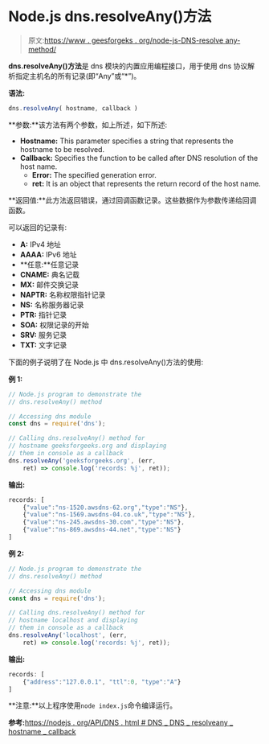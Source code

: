 # Node.js dns.resolveAny()方法

> 原文:[https://www . geesforgeks . org/node-js-DNS-resolve any-method/](https://www.geeksforgeeks.org/node-js-dns-resolveany-method/)

**dns.resolveAny()方法**是 dns 模块的内置应用编程接口，用于使用 dns 协议解析指定主机名的所有记录(即“Any”或“*”)。

**语法:**

```js
dns.resolveAny( hostname, callback )
```

**参数:**该方法有两个参数，如上所述，如下所述:

*   **Hostname:** This parameter specifies a string that represents the hostname to be resolved.
*   **Callback:** Specifies the function to be called after DNS resolution of the host name.
    *   **Error:** The specified generation error.
    *   **ret:** It is an object that represents the return record of the host name.

**返回值:**此方法返回错误，通过回调函数记录。这些数据作为参数传递给回调函数。

可以返回的记录有:

*   **A:** IPv4 地址
*   **AAAA:** IPv6 地址
*   **任意:**任意记录
*   **CNAME:** 典名记载
*   **MX:** 邮件交换记录
*   **NAPTR:** 名称权限指针记录
*   **NS:** 名称服务器记录
*   **PTR:** 指针记录
*   **SOA:** 权限记录的开始
*   **SRV:** 服务记录
*   **TXT:** 文字记录

下面的例子说明了在 Node.js 中 dns.resolveAny()方法的使用:

**例 1:**

```js
// Node.js program to demonstrate the   
// dns.resolveAny() method

// Accessing dns module
const dns = require('dns');

// Calling dns.resolveAny() method for 
// hostname geeksforgeeks.org and displaying
// them in console as a callback
dns.resolveAny('geeksforgeeks.org', (err, 
    ret) => console.log('records: %j', ret));
```

**输出:**

```js
records: [
    {"value":"ns-1520.awsdns-62.org","type":"NS"},
    {"value":"ns-1569.awsdns-04.co.uk","type":"NS"},
    {"value":"ns-245.awsdns-30.com","type":"NS"},
    {"value":"ns-869.awsdns-44.net","type":"NS"}
]

```

**例 2:**

```js
// Node.js program to demonstrate the   
// dns.resolveAny() method

// Accessing dns module
const dns = require('dns');

// Calling dns.resolveAny() method for 
// hostname localhost and displaying
// them in console as a callback
dns.resolveAny('localhost', (err, 
    ret) => console.log('records: %j', ret));
```

**输出:**

```js
records: [
    {"address":"127.0.0.1", "ttl":0, "type":"A"}
]

```

**注意:**以上程序使用`node index.js`命令编译运行。

**参考:**[https://nodejs . org/API/DNS . html # DNS _ DNS _ resolveany _ hostname _ callback](https://nodejs.org/api/dns.html#dns_dns_resolveany_hostname_callback)